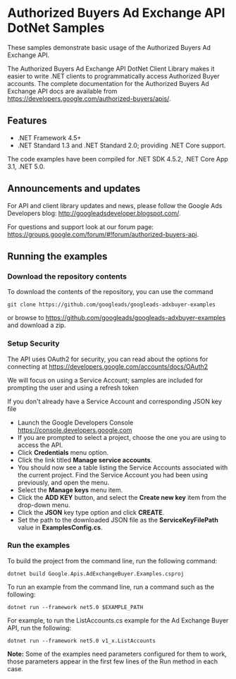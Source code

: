 # Authorized Buyers Ad Exchange API DotNet Samples

These samples demonstrate basic usage of the Authorized Buyers Ad Exchange API.

The Authorized Buyers Ad Exchange API DotNet Client Library makes it easier to
write .NET clients to programmatically access Authorized Buyer accounts.
The complete documentation for the Authorized Buyers Ad Exchange API docs are
available from <https://developers.google.com/authorized-buyers/apis/>.

## Features

- .NET Framework 4.5+
- .NET Standard 1.3 and .NET Standard 2.0; providing .NET Core support.

The code examples have been compiled for .NET SDK 4.5.2, .NET Core App 3.1, .NET 5.0.

## Announcements and updates

For API and client library updates and news, please follow the Google Ads Developers blog: <http://googleadsdeveloper.blogspot.com/>.

For questions and support look at our forum page: <https://groups.google.com/forum/#!forum/authorized-buyers-api>.

## Running the examples

### Download the repository contents

To download the contents of the repository, you can use the command

```
git clone https://github.com/googleads/googleads-adxbuyer-examples
```

or browse to <https://github.com/googleads/googleads-adxbuyer-examples> and
 download a zip.

### Setup Security

The API uses OAuth2 for security, you can read about the options for connecting
 at <https://developers.google.com/accounts/docs/OAuth2>

We will focus on using a Service Account; samples are included for prompting
 the user and using a refresh token

If you don't already have a Service Account and corresponding JSON key file

 * Launch the Google Developers Console <https://console.developers.google.com>
 * If you are prompted to select a project, choose the one you are using to
   access the API.
 * Click **Credentials** menu option.
 * Click the link titled **Manage service accounts**.
 * You should now see a table listing the Service Accounts associated with the
  current project. Find the Service Account you had been using previously, and
  open the menu.
 * Select the **Manage keys** menu item.
 * Click the **ADD KEY** button, and select the **Create new key** item from
   the drop-down menu.
 * Click the **JSON** key type option and click **CREATE**.
 * Set the path to the downloaded JSON file as the **ServiceKeyFilePath** value
  in **ExamplesConfig.cs**.

### Run the examples

To build the project from the command line, run the following command:

```
dotnet build Google.Apis.AdExchangeBuyer.Examples.csproj
```

To run an example from the command line, run a command such as the following:

```
dotnet run --framework net5.0 $EXAMPLE_PATH
```

For example, to run the ListAccounts.cs example for the Ad Exchange Buyer API,
run the following:

```
dotnet run --framework net5.0 v1_x.ListAccounts
```

**Note:** Some of the examples need parameters configured for them to work,
those parameters appear in the first few lines of the Run method in each case.


